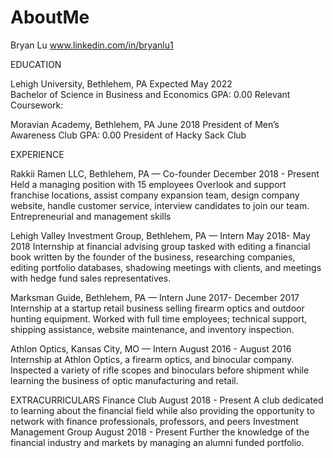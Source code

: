 # AboutMe

Bryan Lu
 www.linkedin.com/in/bryanlu1

EDUCATION

Lehigh University, Bethlehem, PA                                                                         	       Expected May 2022                                    
Bachelor of Science in Business and Economics					          GPA: 0.00
Relevant Coursework: 
                                                                       
Moravian Academy, Bethlehem, PA                                                                                                     June 2018
President of Men’s Awareness Club							     GPA: 0.00
President of Hacky Sack Club

EXPERIENCE

Rakkii Ramen LLC, Bethlehem, PA —  Co-founder                                                   December 2018 - Present
Held a managing position with 15 employees
Overlook and support franchise locations, assist company expansion team, design company website, handle customer service, interview candidates to join our team.  
Entrepreneurial and management skills

Lehigh Valley Investment Group, Bethlehem, PA — Intern                                             May 2018- May 2018
Internship at financial advising group tasked with editing a financial book written by the founder of the business, researching companies, editing portfolio databases, shadowing meetings with clients, and meetings with hedge fund sales representatives. 

Marksman Guide, Bethlehem, PA — Intern                                                         June 2017- December 2017
Internship at a startup retail business selling firearm optics and outdoor hunting equipment. 
Worked with full time employees; technical support, shipping assistance, website maintenance, and inventory inspection. 

Athlon Optics, Kansas City, MO — Intern                                                 August 2016 - August 2016
Internship at Athlon Optics, a firearm optics, and binocular company. Inspected a variety of rifle scopes and binoculars before shipment while learning the business of optic manufacturing and retail. 

EXTRACURRICULARS 
Finance Club                                                                                                        August 2018 - Present
A club dedicated to learning about the financial field while also providing the opportunity to network with finance professionals, professors, and peers
Investment Management Group                                                                        August 2018 - Present
Further the knowledge of the financial industry and markets by managing an alumni funded portfolio.                                        
